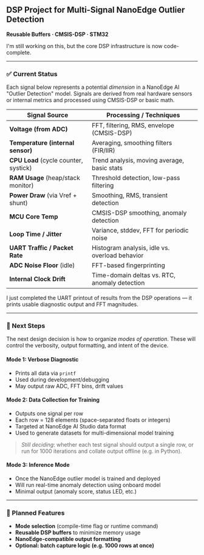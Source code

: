 

## DSP Project for Multi-Signal NanoEdge Outlier Detection

**Reusable Buffers · CMSIS-DSP · STM32**

I'm still working on this, but the core DSP infrastructure is now code-complete.

---

### ✅ Current Status

Each signal below represents a potential *dimension* in a NanoEdge AI "Outlier Detection" model. Signals are derived from real hardware sensors or internal metrics and processed using CMSIS-DSP or basic math.

| Signal Source                         | Processing / Techniques                        |
| ------------------------------------- | ---------------------------------------------- |
| **Voltage (from ADC)**                | FFT, filtering, RMS, envelope (CMSIS-DSP)      |
| **Temperature (internal sensor)**     | Averaging, smoothing filters (FIR/IIR)         |
| **CPU Load** (cycle counter, systick) | Trend analysis, moving average, basic stats    |
| **RAM Usage** (heap/stack monitor)    | Threshold detection, low-pass filtering        |
| **Power Draw** (via Vref + shunt)     | Smoothing, RMS, transient detection            |
| **MCU Core Temp**                     | CMSIS-DSP smoothing, anomaly detection         |
| **Loop Time / Jitter**                | Variance, stddev, FFT for periodic noise       |
| **UART Traffic / Packet Rate**        | Histogram analysis, idle vs. overload behavior |
| **ADC Noise Floor** (idle)            | FFT-based fingerprinting                       |
| **Internal Clock Drift**              | Time-domain deltas vs. RTC, anomaly detection  |

I just completed the UART printout of results from the DSP operations — it prints usable diagnostic output and FFT magnitudes.

---

### 🔧 Next Steps

The next design decision is how to organize *modes of operation*. These will control the verbosity, output formatting, and intent of the device.

#### Mode 1: **Verbose Diagnostic**

* Prints all data via `printf`
* Used during development/debugging
* May output raw ADC, FFT bins, drift values

#### Mode 2: **Data Collection for Training**

* Outputs one signal per row
* Each row = 128 elements (space-separated floats or integers)
* Targeted at NanoEdge AI Studio data format
* Used to generate datasets for multi-dimensional model training

> *Still deciding*: whether each test signal should output a single row, or run for 1000 iterations and collate output offline (e.g. in Python).

#### Mode 3: **Inference Mode**

* Once the NanoEdge outlier model is trained and deployed
* Will run real-time anomaly detection using onboard model
* Minimal output (anomaly score, status LED, etc.)

---

### 🧠 Planned Features

* **Mode selection** (compile-time flag or runtime command)
* **Reusable DSP buffers** to minimize memory usage
* **NanoEdge-compatible output formatting**
* **Optional: batch capture logic (e.g. 1000 rows at once)**


